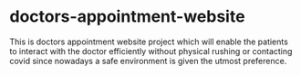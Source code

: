 # doctors-appointment-website
This is doctors appointment website project which will enable the patients to interact with the doctor efficiently without physical rushing or contacting covid since nowadays a safe environment is given the utmost preference. 
